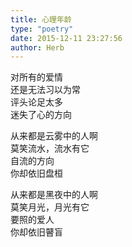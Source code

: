```yaml
---  
title: 心理年龄  
type: "poetry"  
date: 2015-12-11 23:27:56  
author: Herb  
---  
```

对所有的爱情  
还是无法习以为常  
评头论足太多  
迷失了心的方向  

从来都是云雾中的人啊  
莫笑流水，流水有它  
自流的方向  
你却依旧盘桓  

从来都是黑夜中的人啊  
莫笑月光，月光有它  
要照的爱人  
你却依旧瞽盲  
